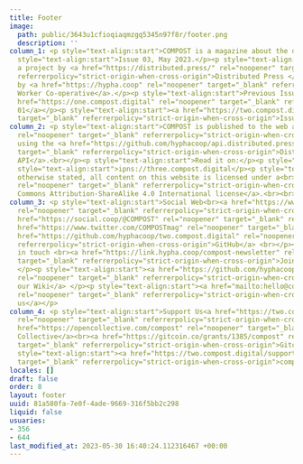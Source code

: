 ```yaml
---
title: Footer
image:
  path: public/3643u1cfioqiaqmzgq5345n97f8r/footer.png
  description: ''
column_1: <p style="text-align:start">COMPOST is a magazine about the digital commons.</p><p
  style="text-align:start">Issue 03, May 2023.</p><p style="text-align:start">We are
  a project by <a href="https://distributed.press/" rel="noopener" target="_blank"
  referrerpolicy="strict-origin-when-cross-origin">Distributed Press </a>and hosted
  by <a href="https://hypha.coop" rel="noopener" target="_blank" referrerpolicy="strict-origin-when-cross-origin">Hypha
  Worker Co-operative</a>.</p><p style="text-align:start">Previous Issues</p><p style="text-align:start"><a
  href="https://one.compost.digital" rel="noopener" target="_blank" referrerpolicy="strict-origin-when-cross-origin">Issue
  01</a></p><p style="text-align:start"><a href="https://two.compost.digital/" rel="noopener"
  target="_blank" referrerpolicy="strict-origin-when-cross-origin">Issue 02</a></p>
column_2: <p style="text-align:start">COMPOST is published to the web and <a href="https://getdweb.net/"
  rel="noopener" target="_blank" referrerpolicy="strict-origin-when-cross-origin">DWeb</a>
  using the <a href="https://github.com/hyphacoop/api.distributed.press" rel="noopener"
  target="_blank" referrerpolicy="strict-origin-when-cross-origin">Distributed Press
  API</a>.<br></p><p style="text-align:start">Read it on:</p><p style="text-align:start">https://three.compost.digital</p><p
  style="text-align:start">ipns://three.compost.digital</p><p style="text-align:start">Unless
  otherwise stated, all content on this website is licensed under a<br><a href="https://creativecommons.org/licenses/by-sa/4.0/"
  rel="noopener" target="_blank" referrerpolicy="strict-origin-when-cross-origin">Creative
  Commons Attribution-ShareAlike 4.0 International license</a>.<br><br><br><br><br></p>
column_3: <p style="text-align:start">Social Web<br><a href="https://www.are.na/compost/"
  rel="noopener" target="_blank" referrerpolicy="strict-origin-when-cross-origin">Are.na</a><br><a
  href="https://social.coop/@COMPOST" rel="noopener" target="_blank" referrerpolicy="strict-origin-when-cross-origin">Mastodon</a><br><a
  href="https://www.twitter.com/COMPOSTmag" rel="noopener" target="_blank" referrerpolicy="strict-origin-when-cross-origin">Twitter</a><br><a
  href="https://github.com/hyphacoop/two.compost.digital" rel="noopener" target="_blank"
  referrerpolicy="strict-origin-when-cross-origin">GitHub</a> <br></p><p style="text-align:start">Keep
  in touch <br><a href="https://link.hypha.coop/compost-newsletter" rel="noopener"
  target="_blank" referrerpolicy="strict-origin-when-cross-origin">Join our newsletter</a>
  </p><p style="text-align:start"><a href="https://github.com/hyphacoop/distributed-press-organizing/wiki"
  rel="noopener" target="_blank" referrerpolicy="strict-origin-when-cross-origin">Read
  our Wiki</a> </p><p style="text-align:start"><a href="mailto:hello@compost.digital"
  rel="noopener" target="_blank" referrerpolicy="strict-origin-when-cross-origin">Email
  us</a></p>
column_4: <p style="text-align:start">Support Us<a href="https://two.compost.digital/support-us/#web-monetization"
  rel="noopener" target="_blank" referrerpolicy="strict-origin-when-cross-origin"><br></a><a
  href="https://opencollective.com/compost" rel="noopener" target="_blank" referrerpolicy="strict-origin-when-cross-origin">Open
  Collective</a><br><a href="https://gitcoin.co/grants/1385/compost" rel="noopener"
  target="_blank" referrerpolicy="strict-origin-when-cross-origin">Gitcoin</a></p><p
  style="text-align:start"><a href="https://two.compost.digital/support-us/" rel="noopener"
  target="_blank" referrerpolicy="strict-origin-when-cross-origin">compostmag.eth</a></p>
locales: []
draft: false
order: 8
layout: footer
uuid: 81a580fa-7e0f-4ade-9669-316f5bb2c298
liquid: false
usuaries:
- 356
- 644
last_modified_at: 2023-05-30 16:40:24.112316467 +00:00
---
```


